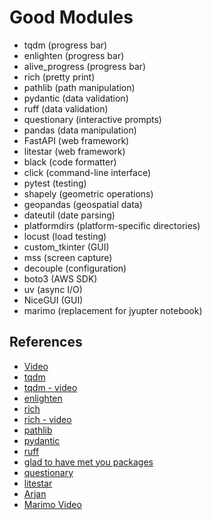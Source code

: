 # Good Modules

- tqdm (progress bar)
- enlighten (progress bar)
- alive_progress (progress bar)
- rich (pretty print)
- pathlib (path manipulation)
- pydantic (data validation)
- ruff (data validation)
- questionary (interactive prompts)
- pandas (data manipulation)
- FastAPI (web framework)
- litestar (web framework)
- black (code formatter)
- click (command-line interface)
- pytest (testing)
- shapely (geometric operations)
- geopandas (geospatial data)
- dateutil (date parsing)
- platformdirs (platform-specific directories)
- locust (load testing)
- custom_tkinter (GUI)
- mss (screen capture)
- decouple (configuration)
- boto3 (AWS SDK)
- uv (async I/O)
- NiceGUI (GUI)
- marimo (replacement for jyupter notebook)

## References

- [Video](https://www.youtube.com/watch?v=yf2xznF30-s&t=508s)
- [tqdm](http://tqdm.github.io/)
- [tqdm - video](https://www.youtube.com/watch?v=n4E7of9BINo&t=0s)
- [enlighten](http://python-enlighten.github.io/)
- [rich](http://rich.readthedocs.io/)
- [rich - video](https://www.youtube.com/watch?v=4zbehnz-8QU&t=0s)
- [pathlib](https://docs.python.org/3/library/pathlib.html)
- [pydantic](https://pydantic-docs.helpmanual.io/)
- [ruff](https://ruff.readthedocs.io/)
- [glad to have met you packages](https://www.reddit.com/r/Python/comments/1dsyi19/what_are_your_glad_to_have_met_you_packages/)
- [questionary](http://questionary.readthedocs.io/)
- [litestar](https://litestar.readthedocs.io/)
- [Arjan](https://www.youtube.com/watch?v=OiLgG4CabPo)
- [Marimo Video](https://www.youtube.com/watch?v=XoArtLKPJ2I)